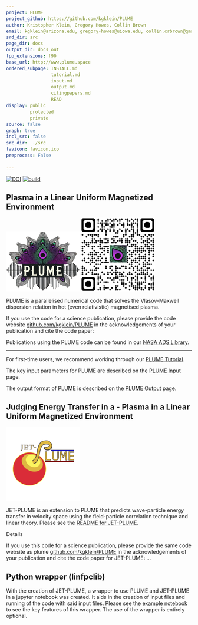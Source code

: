 ```yaml
---
project: PLUME
project_github: https://github.com/kgklein/PLUME
author: Kristopher Klein, Gregory Howes, Collin Brown
email: kgklein@arizona.edu, gregory-howes@uiowa.edu, collin.crbrown@gmail.com
srd_dir: src
page_dir: docs
output_dir: docs_out
fpp_extensions: f90
base_url: http://www.plume.space
ordered_subpage: INSTALL.md
                 tutorial.md
                 input.md
                 output.md
                 citingpapers.md
                 READ
display: public
         protected
         private
source: false
graph: true
incl_src: false
src_dir:  ./src
favicon: favicon.ico
preprocess: False

---
```


[![DOI](https://zenodo.org/badge/243310181.svg)](https://zenodo.org/badge/latestdoi/243310181)
[![build](https://github.com/kgklein/PLUME/actions/workflows/tests.yml/badge.svg)](https://github.com/kgklein/PLUME/actions/workflows/tests.yml)

## Plasma in a Linear Uniform Magnetized Environment

<img src="./page/PLUME_logo.png" alt="drawing" width="200"/>
<img src="./page/qrcode_plume_github.png" alt="drawing" width="200"/>

PLUME is a parallelised numerical code that solves the Vlasov-Maxwell dispersion
relation in hot (even relativistic) magnetised plasma.

If you use the code for a science publication, please provide the code website
[github.com/kgklein/PLUME](https://github.com/kgklein/PLUME) in the acknowledgements of your publication and cite the code paper:

Publications using the PLUME code can be found in our [NASA ADS Library](https://ui.adsabs.harvard.edu/public-libraries/RWGonkVgRpOaTizvWwsjKg).

---

For first-time users, we recommend working through our [PLUME Tutorial](./page/tutorial.md).

The key input parameters for PLUME are described on the [PLUME Input](./page/input.md) page.

The output format of PLUME is described on the [PLUME Output](./page/output.md) page.

## Judging Energy Transfer in a - Plasma in a Linear Uniform Magnetized Environment

<img src="Jet-Plume_Logo.svg" alt="JetPlumeLogoDrawing" width="200"/>

JET-PLUME is an extension to PLUME that predicts wave-particle energy transfer in velocity space using the field-particle correlation technique and linear theory. Please see the [README for JET-PLUME](./page/README-JETPLUME.md).

Details

If you use this code for a science publication, please provide the same code website as plume
[github.com/kgklein/PLUME](https://github.com/kgklein/PLUME) in the acknowledgements of your publication and cite the code paper for JET-PLUME: ...

## Python wrapper (linfpclib)

With the creation of JET-PLUME, a wrapper to use PLUME and JET-PLUME in a jupyter notebook was created. It aids in the creation of input files and running of the code with said input files. Please see the [example notebook](./page/examplelinfpc.md) to see the key features of this wrapper. The use of the wrapper is entirely optional.
